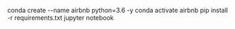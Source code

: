 conda create --name airbnb python=3.6 -y
conda activate airbnb
pip install -r requirements.txt
jupyter notebook
